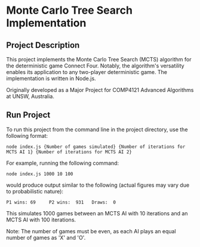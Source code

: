 # Monte Carlo Tree Search Implementation

## Project Description
This project implements the Monte Carlo Tree Search (MCTS) algorithm for the deterministic game Connect Four. Notably, the algorithm's versatility enables its application to any two-player deterministic game. The implementation is written in Node.js.

Originally developed as a Major Project for COMP4121 Advanced Algorithms at UNSW, Australia.

## Run Project

To run this project from the command line in the project directory, use the following format:
```console
node index.js {Number of games simulated} {Number of iterations for MCTS AI 1} {Number of iterations for MCTS AI 2}
```

For example, running the following command:
```console
node index.js 1000 10 100
```
would produce output similar to the following (actual figures may vary due to probabilistic nature):
```console
P1 wins: 69     P2 wins:  931   Draws:  0
```
This simulates 1000 games between an MCTS AI with 10 iterations and an MCTS AI with 100 iterations.

Note: The number of games must be even, as each AI plays an equal number of games as 'X' and 'O'.

